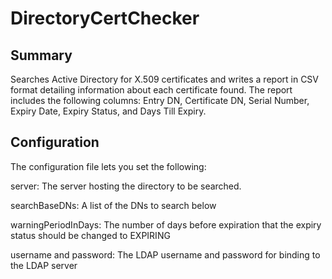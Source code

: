 # DirectoryCertChecker

## Summary
Searches Active Directory for X.509 certificates and writes a report in CSV format detailing information about each certificate found. The report includes the following columns: Entry DN, Certificate DN, Serial Number, Expiry Date, Expiry Status, and Days Till Expiry. 

## Configuration
The configuration file lets you set the following:

server: The server hosting the directory to be searched.

searchBaseDNs: A list of the DNs to search below

warningPeriodInDays: The number of days before expiration that the expiry status should be changed to EXPIRING

username and password: The LDAP username and password for binding to the LDAP server





